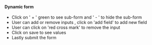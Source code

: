 #### Dynamic form

- Click on ' + ' green to see sub-form and ' - ' to hide the sub-form
- User can add or remove inputs , click on 'add field' to add new field
- User can click on 'red cross mark' to remove the input
- Click on save to see values
- Lastly submit the form